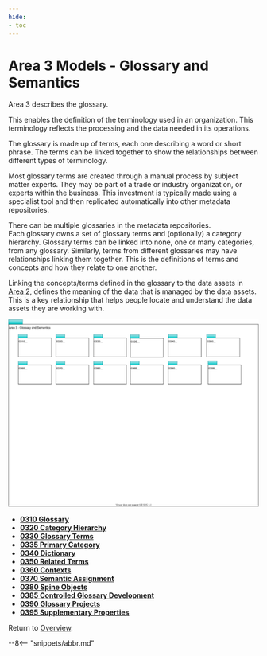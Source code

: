 ```yaml
---
hide:
- toc
---
```


<!-- SPDX-License-Identifier: CC-BY-4.0 -->
<!-- Copyright Contributors to the ODPi Egeria project. -->

# Area 3 Models - Glossary and Semantics

Area 3 describes the glossary.

This enables the definition of the terminology used in an organization.
This terminology reflects the processing and the data needed in its operations.

The glossary is made up of terms, each one describing a word or short phrase.
The terms can be linked together to show the relationships
between different types of terminology.

Most glossary terms are created through a manual process by subject matter experts.
They may be part of a trade or industry organization, or experts within the business.
This investment is typically made using a specialist tool and then replicated automatically into other metadata
repositories.

There can be multiple glossaries in the metadata repositories.  
Each glossary owns a set of glossary terms and (optionally) a category hierarchy.  Glossary terms can be linked into none, one or many categories, from any glossary.  Similarly, terms from different glossaries may have relationships linking them together.
This is the definitions of terms and concepts and how
they relate to one another.

Linking the concepts/terms defined in the glossary
to the data assets in [Area 2](Area-2-models.md), defines the meaning of the
data that is managed by the data assets.
This is a key relationship that helps people locate and
understand the data assets they are working with.


![UML Packages](area-3-glossary-overview.svg)

* **[0310 Glossary](0310-Glossary.md)**
* **[0320 Category Hierarchy](0320-Category-Hierarchy.md)**
* **[0330 Glossary Terms](0330-Terms.md)**
* **[0335 Primary Category](0335-Primary-Category.md)**
* **[0340 Dictionary](0340-Dictionary.md)**
* **[0350 Related Terms](0350-Related-Terms.md)**
* **[0360 Contexts](0360-Contexts.md)**
* **[0370 Semantic Assignment](0370-Semantic-Assignment.md)**
* **[0380 Spine Objects](0380-Spine-Objects.md)**
* **[0385 Controlled Glossary Development](0385-Controlled-Glossary-Development.md)**
* **[0390 Glossary Projects](0390-Glossary-Projects.md)**
* **[0395 Supplementary Properties](0395-Supplementary-Properties.md)**


Return to [Overview](.).

--8<-- "snippets/abbr.md"
